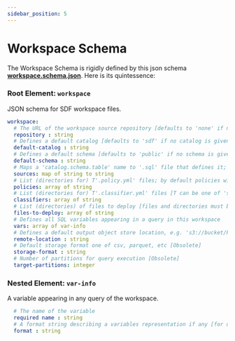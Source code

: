 ```yaml
---
sidebar_position: 5
---
```


# Workspace Schema
<!-- 
A `workspace.yml` file can  provide additional metadata for any *source*`.sql` file.
A `.das` file can provide 
  * metadata for tables, e.g.
    * documentation
    * query variables 
    * schedule and startdate
    * partition info
    * store, retention and purpose classifiers
  * metadata to columns, e.g.
    * documentation
    * column data classifiers
## Examples
### Smallest Workspace
### Source level mappings

### Remote execution
### Workspace variations: for test, production, etc 

### Multiple, cross referencing Workspaces 
### Workspace with Classifiers and Policies


## The Schema Definition -->
The Workspace Schema is rigidly defined by this json schema
**[workspace.schema.json](
https://github.com/promise-labs/sdf-cli/blob/main/sdf-schemas/workspace.schema.json)**. Here is its quintessence:

### Root Element: `workspace`
JSON schema for SDF workspace files.
```yml
workspace:
  # The URL of the workspace source repository [defaults to 'none' if no repository is given]
  repository : string
  # Defines a default catalog [defaults to 'sdf' if no catalog is given ]
  default-catalog : string
  # Defines a default schema [defaults to 'public' if no schema is given]
  default-schema : string
  # Maps a 'catalog.schema.table' name to '.sql' file that defines it; to match all tables of a schema, use '*' for table and mapping
  sources: map of string to string
  # List (directories for) T'.policy.yml' files; by default policies will be applied for any target
  policies: array of string
  # List (directories for) T'.classifier.yml' files [T can be one of 'store', 'role', 'data' and 'purpose']
  classifiers: array of string
  # List (directories) of files to deploy [files and directories must be relative; directories must end in /]
  files-to-deploy: array of string
  # Defines all SQL variables appearing in a query in this workspace
  vars: array of var-info
  # Defines a default output object store location, e.g. 's3://bucket/key/' where key is optional
  remote-location : string
  # Default storage format one of csv, parquet, etc [Obsolete]
  storage-format : string
  # Number of partitions for query execution [Obsolete]
  target-partitions: integer
```
### Nested Element: `var-info`
A variable appearing in any query of the workspace.
```yaml
  # The name of the variable
  required name : string
  # A format string describing a variables representation if any [for datetime use strftime format]
  format : string
```

